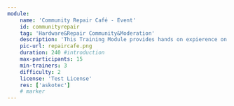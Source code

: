 ```yaml
---
module:
    name: 'Community Repair Café - Event'
    id: communityrepair
    tag: 'Hardware&Repair Community&Moderation'
    description: 'This Training Module provides hands on expierence on how to help your community repair broken devices and exchange knowledge. You will need Experts3'
    pic-url: repaircafe.png
    duration: 240 #introduction
    max-participants: 15
    min-trainers: 3
    difficulty: 2
    license: 'Test License'
    res: ['askotec']
    # marker
---  
```

